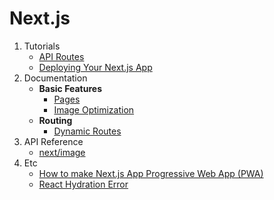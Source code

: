 # Next.js

1. Tutorials
   - [API Routes](./nextjs/tutorial/6.%20API%20Routes/README.md)
   - [Deploying Your Next.js App](./nextjs/tutorial/7_Deploying_Your_Nextjs_App/README.md)
2. Documentation
   - **Basic Features**
     - [Pages](./nextjs/documentation/pages.md)
     - [Image Optimization](./nextjs/documentation/basic_features/image_optimization.md)
   - **Routing**
     - [Dynamic Routes](./nextjs/documentation/routing/Dynamic_routes.md)
3. API Reference
   - [next/image](./nextjs/api_reference/next_image.md)
4. Etc
   - [How to make Next.js App Progressive Web App (PWA)](./nextjs/nextjs_pwa_build.md)
   - [React Hydration Error](./nextjs/react_hydration_error.md)
